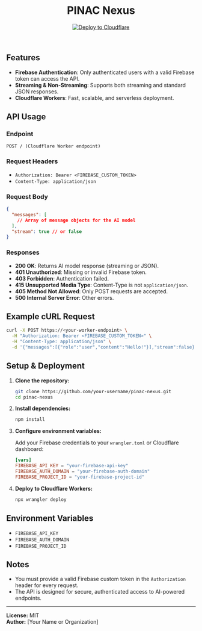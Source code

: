 <div align="center">

<h1 style="border-bottom: none">
    <b>PINAC Nexus</b>
</h1>

[![Deploy to Cloudflare](https://deploy.workers.cloudflare.com/button)](https://deploy.workers.cloudflare.com/?url=https://github.com/cloudflare/templates/tree/main/text-to-image-template)

<br>

</div>

## Features

- **Firebase Authentication**: Only authenticated users with a valid Firebase token can access the API.
- **Streaming & Non-Streaming**: Supports both streaming and standard JSON responses.
- **Cloudflare Workers**: Fast, scalable, and serverless deployment.

## API Usage

### Endpoint

```
POST / (Cloudflare Worker endpoint)
```

### Request Headers

- `Authorization: Bearer <FIREBASE_CUSTOM_TOKEN>`
- `Content-Type: application/json`

### Request Body

```json
{
  "messages": [
    // Array of message objects for the AI model
  ],
  "stream": true // or false
}
```

### Responses

- **200 OK**: Returns AI model response (streaming or JSON).
- **401 Unauthorized**: Missing or invalid Firebase token.
- **403 Forbidden**: Authentication failed.
- **415 Unsupported Media Type**: Content-Type is not `application/json`.
- **405 Method Not Allowed**: Only POST requests are accepted.
- **500 Internal Server Error**: Other errors.

## Example cURL Request

```bash
curl -X POST https://<your-worker-endpoint> \
  -H "Authorization: Bearer <FIREBASE_CUSTOM_TOKEN>" \
  -H "Content-Type: application/json" \
  -d '{"messages":[{"role":"user","content":"Hello!"}],"stream":false}'
```

## Setup & Deployment

1. **Clone the repository:**

   ```bash
   git clone https://github.com/your-username/pinac-nexus.git
   cd pinac-nexus
   ```

2. **Install dependencies:**

   ```bash
   npm install
   ```

3. **Configure environment variables:**

   Add your Firebase credentials to your `wrangler.toml` or Cloudflare dashboard:

   ```toml
   [vars]
   FIREBASE_API_KEY = "your-firebase-api-key"
   FIREBASE_AUTH_DOMAIN = "your-firebase-auth-domain"
   FIREBASE_PROJECT_ID = "your-firebase-project-id"
   ```

4. **Deploy to Cloudflare Workers:**
   ```bash
   npx wrangler deploy
   ```

## Environment Variables

- `FIREBASE_API_KEY`
- `FIREBASE_AUTH_DOMAIN`
- `FIREBASE_PROJECT_ID`

## Notes

- You must provide a valid Firebase custom token in the `Authorization` header for every request.
- The API is designed for secure, authenticated access to AI-powered endpoints.

---

**License:** MIT  
**Author:** [Your Name or Organization]
